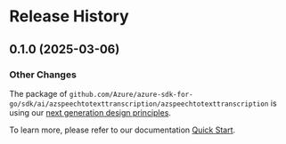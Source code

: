 # Release History

## 0.1.0 (2025-03-06)
### Other Changes

The package of `github.com/Azure/azure-sdk-for-go/sdk/ai/azspeechtotexttranscription/azspeechtotexttranscription` is using our [next generation design principles](https://azure.github.io/azure-sdk/general_introduction.html).

To learn more, please refer to our documentation [Quick Start](https://aka.ms/azsdk/go/mgmt).